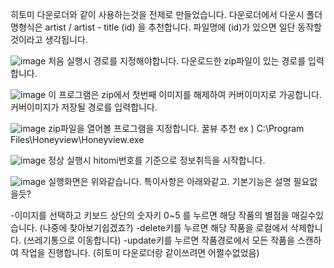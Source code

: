 히토미 다운로더와 같이 사용하는것을 전제로 만들었습니다.
다운로더에서 다운시 폴더명형식은 artist / artist - title (id) 을 추천합니다.
파일명에 (id)가 있으면 일단 동작할것이라고 생각됩니다.

![image](https://github.com/user-attachments/assets/2c221616-91e5-432c-a83c-ef360465f1ed)
처음 실행시 경로를 지정해야합니다. 다운로드한 zip파일이 있는 경로를 입력합니다.

![image](https://github.com/user-attachments/assets/e549bc18-c86b-4bcf-9657-ee05d83cd2d3)
이 프로그램은 zip에서 첫번째 이미지를 해제하여 커버이미지로 가공합니다. 
커버이미지가 저장될 경로를 입력합니다.

![image](https://github.com/user-attachments/assets/800fa0ab-5bf4-4084-8b88-0d070d70bf99)
zip파일을 열어볼 프로그램을 지정합니다. 꿀뷰 추천
ex ) C:\Program Files\Honeyview\Honeyview.exe

![image](https://github.com/user-attachments/assets/832802f4-b7d4-4375-9970-13432e4284b5)
정상 실행시 hitomi번호를 기준으로 정보취득을 시작합니다.


![image](https://github.com/user-attachments/assets/1272a485-1844-43df-b76f-f30e49e59679)
실행화면은 위와같습니다. 특이사항은 아래와같고. 기본기능은 설명 필요없을듯?

-이미지를 선택하고 키보드 상단의 숫자키 0~5 를 누르면 해당 작품의 별점을 매길수있습니다. (나중에 찾아보기쉽겠죠?)
-delete키를 누르면 해당 작품을 로컬에서 삭제합니다. (쓰레기통으로 이동합니다)
-update키를 누르면 작품경로에서 모든 작품을 스캔하여 작업을 진행합니다. (히토미 다운로더랑 같이쓰려면 어쩔수없었음)
